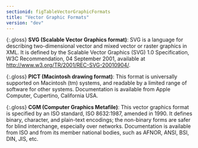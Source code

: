 ```yaml
---
sectionid: figTableVectorGraphicFormats
title: "Vector Graphic Formats"
version: "dev"
---
```


{:.gloss}
**SVG (Scalable Vector Graphics format)**: SVG is a language for describing two-dimensional vector and mixed vector or raster graphics in XML. It is defined by the Scalable Vector Graphics (SVG) 1.0 Specification, W3C Recommendation, 04 September 2001, available at http://www.w3.org/TR/2001/REC-SVG-20010904/.

{:.gloss}
**PICT (Macintosh drawing format)**: This format is universally supported on Macintosh (tm) systems, and readable by a limited range of software for other systems. Documentation is available from Apple Computer, Cupertino, California USA.

{:.gloss}
**CGM (Computer Graphics Metafile)**: This vector graphics format is specified by an ISO standard, ISO 8632:1987, amended in 1990. It defines binary, character, and plain-text encodings; the non-binary forms are safer for blind interchange, especially over networks. Documentation is available from ISO and from its member national bodies, such as AFNOR, ANSI, BSI, DIN, JIS, etc.
